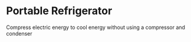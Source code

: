 # Portable Refrigerator
Compress electric energy to cool energy without using a compressor and condenser

